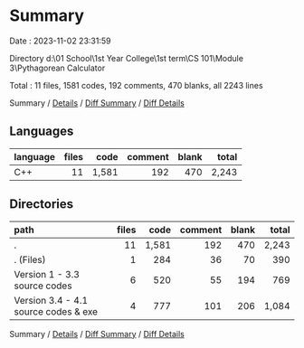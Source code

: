 # Summary

Date : 2023-11-02 23:31:59

Directory d:\\01 School\\1st Year College\\1st term\\CS 101\\Module 3\\Pythagorean Calculator

Total : 11 files,  1581 codes, 192 comments, 470 blanks, all 2243 lines

Summary / [Details](details.md) / [Diff Summary](diff.md) / [Diff Details](diff-details.md)

## Languages
| language | files | code | comment | blank | total |
| :--- | ---: | ---: | ---: | ---: | ---: |
| C++ | 11 | 1,581 | 192 | 470 | 2,243 |

## Directories
| path | files | code | comment | blank | total |
| :--- | ---: | ---: | ---: | ---: | ---: |
| . | 11 | 1,581 | 192 | 470 | 2,243 |
| . (Files) | 1 | 284 | 36 | 70 | 390 |
| Version 1 - 3.3 source codes | 6 | 520 | 55 | 194 | 769 |
| Version 3.4 - 4.1 source codes & exe | 4 | 777 | 101 | 206 | 1,084 |

Summary / [Details](details.md) / [Diff Summary](diff.md) / [Diff Details](diff-details.md)